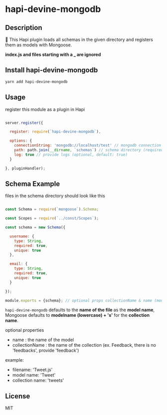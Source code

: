 # hapi-devine-mongodb

## Description

🔧 This Hapi plugin loads all schemas in the given directory and registers them as models with Mongoose.

**index.js and files starting with a _ are ignored**

## Install hapi-devine-mongodb

```bash
yarn add hapi-devine-mongodb
```

## Usage

register this module as a plugin in Hapi

```js

server.register({

  register: require(`hapi-devine-mongodb`),

  options: {
    connectionString: 'mongodb://localhost/test' // mongodb connection string (required)
    path: path.join(__dirname, `schemas`) // schema directory (required)
    log: true // provide logs (optional, default: true)
  }

}, pluginHandler);

```

## Schema Example

files in the schema directory should look like this

```js

const Schema = require(`mongoose`).Schema;

const Scopes = require(`../const/Scopes`);

const schema = new Schema({

  username: {
    type: String,
    required: true,
    unique: true
  },

  email: {
    type: String,
    required: true,
    unique: true
  }

});

module.exports = {schema}; // optional props collectionName & name (model name)

```

`hapi-devine-mongodb` defaults to the **name of the file** as the **model name**, Mongoose defaults to **modelname (lowercase) + 's'** for the **collection name**.

optional properties
- name <String>: the name of the model
- collectionName <String>: the name of the collection (ex. Feedback, there is no 'feedbacks', provide 'feedback')

example:
- filename: 'Tweet.js'
- model name: 'Tweet'
- collection name: 'tweets'

## License

MIT
